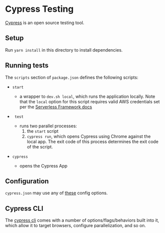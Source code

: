 # Cypress Testing

[Cypress](https://www.cypress.io/features) is an open source testing tool.

## Setup

Run `yarn install` in this directory to install dependencies.

## Running tests
The `scripts` section of `package.json` defines the following scripts:
  - `start`
    - a wrapper to `dev.sh local`, which runs the application locally. Note that the `local` option for this script requires valid AWS credentials set per the [Serverless Framework docs](https://www.serverless.com/framework/docs/providers/aws/guide/credentials/)

  - ` test`
    - runs two parallel processes:
        1. the `start` script
        2. `cypress run`, which opens Cypress using Chrome against the local app. The exit code of this process determines the exit code of the script.

  - `cypress`
    - opens the Cypress App

## Configuration

`cypress.json` may use any of [these](https://docs.cypress.io/guides/references/configuration#Global) config options.

## Cypress CLI

The [cypress cli](https://docs.cypress.io/guides/guides/command-line) comes with a number of options/flags/behaviors built into it, which allow it to target browsers, configure parallelization, and so on.
